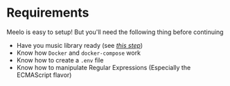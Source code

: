# Requirements

Meelo is easy to setup! But you'll need the following thing before continuing

- Have you music library ready (see [*this step*](../prepare-music-library))
- Know how `Docker` and `docker-compose` work
- Know how to create a `.env` file
- Know how to manipulate Regular Expressions (Especially the ECMAScript flavor)
